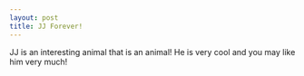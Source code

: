 ```yaml
---
layout: post
title: JJ Forever!
---
```


JJ is an interesting animal that is an animal! He is very cool and you may like him very much!
